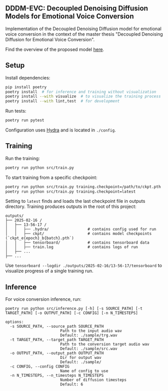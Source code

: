 ## DDDM-EVC: Decoupled Denoising Diffusion Models for Emotional Voice Conversion

Implementation of the Decoupled Denoising Diffusion model for emotional voice conversion in the context of the master
thesis "Decoupled Denoising Diffusion for Emotional Voice Conversion".

Find the overview of the proposed model [here](https://wiki.alexanderbaur.de/).


## Setup

Install dependencies:

```bash
pip install poetry
poetry install  # for inference and training without visualization
poetry install --with visualize  # to visualize the training process
poetry install --with lint,test  # for development
```

Run tests:

```bash
poetry run pytest
```

Configuration uses [Hydra](https://hydra.cc/docs/intro/) and is located in `./config`.

## Training

Run the training:

```bash
poetry run python src/train.py
```

To start training from a specific checkpoint:

```bash
poetry run python src/train.py training.checkpoint=/path/to/ckpt.pth
poetry run python src/train.py training.checkpoint=latest
```

Setting to ``latest`` finds and loads the last checkpoint file in outputs directory.
Training produces outputs in the root of this project:

```
outputs/
├── 2025-02-16 /
│   ├── 13-56-17 /
│   │   ├── .hydra/                 # contains config used for run
│   │   ├── ckpt/                   # contains model checkpoints (`ckpt_e{epoch}_b{batch}.pth`)
│   │   ├── tensorboard/            # contains tensorboard data
│   │   ├── train.log               # contains logs of run
│   ├── ...
├── ...
```

Use `tensorboard --logdir ./outputs/2025-02-16/13-56-17/tensorboard` to visualize progress of a single training run.

## Inference

For voice conversion inference, run:

```
poetry run python src/inference.py [-h] [-s SOURCE_PATH] [-t TARGET_PATH] [-o OUTPUT_PATH] [-c CONFIG] [-n N_TIMESTEPS]

options:
  -s SOURCE_PATH, --source_path SOURCE_PATH
                        Path to the input audio wav
                        Default: ./sample/trg.wav
  -t TARGET_PATH, --target_path TARGET_PATH
                        Path to the conversion target audio wav
                        Default: ./sample/src.wav
  -o OUTPUT_PATH, --output_path OUTPUT_PATH
                        Dir for output wav
                        Default: ./sample/
  -c CONFIG, --config CONFIG
                        Name of config to use
  -n N_TIMESTEPS, --n_timesteps N_TIMESTEPS
                        Number of diffusion timesteps
                        Default: 6
```

